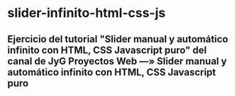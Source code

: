 # slider-infinito-html-css-js
## Ejercicio del tutorial  "Slider manual y automático infinito con HTML, CSS Javascript puro" del canal de JyG Proyectos Web —» Slider manual y automático infinito con HTML, CSS Javascript puro
